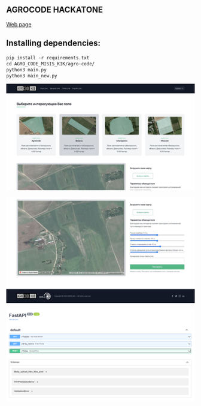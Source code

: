 ## AGROCODE HACKATONE
[Web page](http://20.120.103.10/)
## Installing dependencies:
```
pip install -r requirements.txt 
cd AGRO_CODE_MISIS_KIK/agro-code/
python3 main.py
python3 main_new.py
```
![Backend](https://github.com/Mapk58/agro-code/blob/main/Media/photo_2021-11-21_13-56-15.jpg)

![Backend](https://github.com/Mapk58/agro-code/blob/main/Media/photo_2021-11-21_15-13-30.jpg)

![Backend](https://github.com/Mapk58/agro-code/blob/main/Media/image_2021-11-21_14-54-23.png)
